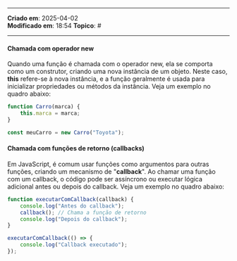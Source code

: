 ***
**Criado em**: 2025-04-02  
**Modificado em**: 18:54
**Topico**: #
***
#### Chamada com operador new

Quando uma função é chamada com o operador new, ela se comporta como um construtor, criando uma nova instância de um objeto. Neste caso, **this** refere-se à nova instância, e a função geralmente é usada para inicializar propriedades ou métodos da instância. Veja um exemplo no quadro abaixo:

```javascript
function Carro(marca) {
    this.marca = marca;
}

const meuCarro = new Carro("Toyota");
```
  
#### Chamada com funções de retorno (callbacks)

Em JavaScript, é comum usar funções como argumentos para outras funções, criando um mecanismo de "**callback**". Ao chamar uma função com um callback, o código pode ser assíncrono ou executar lógica adicional antes ou depois do callback. Veja um exemplo no quadro abaixo:

```javascript
function executarComCallback(callback) {
    console.log("Antes do callback");
    callback(); // Chama a função de retorno
    console.log("Depois do callback");
}

executarComCallback(() => {
    console.log("Callback executado");
});
```

